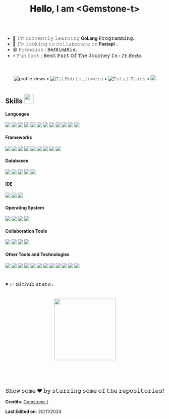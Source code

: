<h1 align="center">
  𝐇𝐞𝐥𝐥𝐨, I am &lt;Gemstone-t&gt;
</h1>

<br/>
<br/>


- 🌱 𝙸’𝚖 𝚌𝚞𝚛𝚛𝚎𝚗𝚝𝚕𝚢 𝚕𝚎𝚊𝚛𝚗𝚒𝚗𝚐 **GoLang 𝙿𝚛𝚘𝚐𝚛𝚊𝚖𝚖𝚒𝚗𝚐.**
- 👯 𝙸’𝚖 𝚕𝚘𝚘𝚔𝚒𝚗𝚐 𝚝𝚘 𝚌𝚘𝚕𝚕𝚊𝚋𝚘𝚛𝚊𝚝𝚎 𝚘𝚗 **Fastapi .**
- 😄 𝙿𝚛𝚘𝚗𝚘𝚞𝚗𝚜 : **𝙷𝚎/𝙷𝚒𝚖/𝙷𝚒𝚜.**
- ⚡ 𝙵𝚞𝚗 𝚏𝚊𝚌𝚝 : **𝙱𝚎𝚜𝚝 𝙿𝚊𝚛𝚝 𝙾𝚏 𝚃𝚑𝚎 𝙹𝚘𝚞𝚛𝚗𝚎𝚢 𝙸𝚜 : *𝙸𝚝 𝙴𝚗𝚍𝚜.***

<br/>
<br/>


<div align="center">
  <img alt = "profile views" src="https://komarev.com/ghpvc/?username=Gemstone-t&style=flat&color=blue"> •   
  <img alt="𝙶𝚒𝚝𝙷𝚞𝚋 𝚏𝚘𝚕𝚕𝚘𝚠𝚎𝚛𝚜" src="https://img.shields.io/github/followers/Gemstone-t?label=Followers&style=social"> •
  <img src="https://img.shields.io/github/stars/Gemstone-t?label=Stars" alt="𝚃𝚘𝚝𝚊𝚕 𝚂𝚝𝚊𝚛𝚜"> •
  <a href="https://github.com/sponsors/Gemstone-t"><img src="https://img.shields.io/static/v1?label=Sponsor&message=%E2%9D%A4&logo=GitHub&color=%23fe8e86"/></a>
</div>


#

<!-- ![𝚝𝚛𝚘𝚙𝚑𝚢](https://github-profile-trophy.vercel.app/?username=Gemstone-t&column=9&margin-w=15&margin-h=15&no-bg=true&no-frame=true&theme=juicyfresh) -->
<!-- 
<div align="center">
  <img align="center" src="https://github-readme-streak-stats.herokuapp.com/?user=Gemstone-t&theme=dark&hide_border=true"/>
</div> -->

#

## Skills <img src="https://media.giphy.com/media/iY8CRBdQXODJSCERIr/giphy.gif" width="30px">&nbsp; 

<h4> Languages </h4>
<span> 
  <img src="https://img.shields.io/badge/HTML5-E34F26?style=for-the-badge&logo=html5&logoColor=white">
  <img src="https://img.shields.io/badge/CSS3-1572B6?style=for-the-badge&logo=css3&logoColor=white">
  <img src="https://img.shields.io/badge/JavaScript-F7DF1E?style=for-the-badge&logo=javascript&logoColor=black">
  <img src="https://img.shields.io/badge/Java-ED8B00?style=for-the-badge&logo=java&logoColor=white">
  <img src="https://img.shields.io/badge/C%2B%2B-00599C?style=for-the-badge&logo=c%2B%2B&logoColor=white">
  <img src="https://img.shields.io/badge/C-00599C?style=for-the-badge&logo=c&logoColor=white">
  <img src="https://img.shields.io/badge/PHP-777BB4?style=for-the-badge&logo=php&logoColor=white">
  <img src="https://img.shields.io/badge/Python-3776AB?style=for-the-badge&logo=python&logoColor=fff">
  <img src="https://img.shields.io/badge/Go-%2300ADD8.svg?style=for-the-badge&logo=go&logoColor=white">
  <img src="https://img.shields.io/badge/Solidity-363636?style=for-the-badge&logo=solidity&logoColor=fff">
  <img src="https://img.shields.io/badge/Rust-%23000000.svg?style=for-the-badge&logo=rust&logoColor=white">
  <img src="https://img.shields.io/badge/Flutter-02569B?style=for-the-badge&logo=flutter&logoColor=fff">
</span>

<h4> Frameworks </h4>
<span>
  <img src="https://img.shields.io/badge/Express.js-000000?style=for-the-badge&logo=express&logoColor=white">
  <img src="https://img.shields.io/badge/Yarn-2C8EBB?style=for-the-badge&logo=yarn&logoColor=white">
  <img src="https://img.shields.io/badge/npm-CB3837?style=for-the-badge&logo=npm&logoColor=white">
  <img src="https://img.shields.io/badge/Node.js-339933?style=for-the-badge&logo=nodedotjs&logoColor=white">
  <img src="https://img.shields.io/badge/React-20232A?style=for-the-badge&logo=react&logoColor=61DAFB">
  <img src="https://img.shields.io/badge/Laravel-FF2D20?style=for-the-badge&logo=laravel&logoColor=white">
  <img src="https://img.shields.io/badge/Bootstrap-563D7C?style=for-the-badge&logo=bootstrap&logoColor=white">
  <img src="https://img.shields.io/badge/Angular-%23DD0031.svg?style=for-the-badge&logo=angular&logoColor=white">
  <img src="https://img.shields.io/badge/Django-%23092E20.svg?style=for-the-badge&logo=django&logoColor=white">
</span>

<h4> Databases </h4>
<span>
  <img src="https://img.shields.io/badge/MySQL-00000F?style=for-the-badge&logo=mysql&logoColor=white">
  <img src="https://img.shields.io/badge/SQLite-07405E?style=for-the-badge&logo=sqlite&logoColor=white">
  <img src="https://img.shields.io/badge/MongoDB-4EA94B?style=for-the-badge&logo=mongodb&logoColor=white">
  <img src="https://img.shields.io/badge/Firebase-039BE5?style=for-the-badge&logo=Firebase&logoColor=white">
  <img src="https://img.shields.io/badge/Postgres-%23316192.svg?style=for-the-badge&logo=postgresql&logoColor=white">
</span>

<h4> IDE </h4>
<span>
<img src="https://img.shields.io/badge/Android_Studio-3DDC84?style=for-the-badge&logo=android-studio&logoColor=white">
<img src="https://img.shields.io/badge/sublime_text-%23575757.svg?&style=for-the-badge&logo=sublime-text&logoColor=important">
<img src="https://img.shields.io/badge/Visual_Studio_Code-0078D4?style=for-the-badge&logo=visual%20studio%20code&logoColor=white">

<h4> Operating System </h4>
<span>
  <img src="https://img.shields.io/badge/Linux-FCC624?style=for-the-badge&logo=linux&logoColor=black">
  <img src="https://img.shields.io/badge/Ubuntu-E95420?style=for-the-badge&logo=ubuntu&logoColor=white">
  <img src="https://img.shields.io/badge/Windows-0078D6?style=for-the-badge&logo=windows&logoColor=white">
  <img src="https://img.shields.io/badge/Android-3DDC84?style=for-the-badge&logo=android&logoColor=white">
</span>

<h4> Collaboration Tools </h4>
<span>
  <img src="https://img.shields.io/badge/Jira-0052CC?style=for-the-badge&logo=jira&logoColor=fff">
  <img src="https://img.shields.io/badge/Miro-050038?style=for-the-badge&logo=miro&logoColor=fff">
  <img src="https://img.shields.io/badge/Slack-4A154B?style=for-the-badge&logo=slack&logoColor=fff">
  <img src="https://img.shields.io/badge/Zoom-2D8CFF?style=for-the-badge&logo=zoom&logoColor=white">
</span>

<h4> Other Tools and Technologies </h4>
<span>
  <img src="https://img.shields.io/badge/Git-F05032?style=for-the-badge&logo=git&logoColor=white">
  <img src="https://img.shields.io/badge/Postman-FF6C37?style=for-the-badge&logo=Postman&logoColor=white">
  <img src="https://img.shields.io/badge/Xampp-F37623?style=for-the-badge&logo=xampp&logoColor=white">
  <img src="https://img.shields.io/badge/Shell_Script-121011?style=for-the-badge&logo=gnu-bash&logoColor=white">
  <img src="https://img.shields.io/badge/Figma-F24E1E?style=for-the-badge&logo=figma&logoColor=white">
  <img src="https://img.shields.io/badge/Markdown-000000?style=for-the-badge&logo=markdown&logoColor=white">
  <img src="https://img.shields.io/badge/Sass-CC6699?style=for-the-badge&logo=sass&logoColor=white">
  <img src="https://img.shields.io/badge/json-5E5C5C?style=for-the-badge&logo=json&logoColor=white">
  <img src="https://img.shields.io/badge/jQuery-0769AD?style=for-the-badge&logo=jquery&logoColor=white">
  <img src="https://img.shields.io/badge/React_Router-CA4245?style=for-the-badge&logo=react-router&logoColor=white">
  <img src="https://img.shields.io/badge/styled--components-DB7093?style=for-the-badge&logo=styled-components&logoColor=white">
  <img src="https://img.shields.io/badge/Font_Awesome-339AF0?style=for-the-badge&logo=fontawesome&logoColor=white">
</span>
<br/>

#


<details open="">
<summary>
  <g-emoji class="g-emoji" alias="chart_with_upwards_trend" fallback-src="https://github.githubassets.com/images/icons/emoji/unicode/1f4c8.png">📈</g-emoji>
  <strong>𝙶𝚒𝚝𝚑𝚞𝚋 𝚂𝚝𝚊𝚝𝚜 : </strong>
</summary>
<br>

<p align="center">
  <!-- <a href="https://github.com/Gemstone-t">
    <img align="center" src="https://github-readme-stats.vercel.app/api?username=Gemstone-t&show_icons=true&hide_border=true&title_color=94b4a4&amp&icon_color=FFFFFF&amp&text_color=FFFFFF&amp&bg_color=000000&count_private=true&include_all_commits=true"/>
  </a> -->
  <a href="https://github.com/Gemstone-t">
    <img align="center" height="195px" src="https://github-readme-stats.vercel.app/api/top-langs/?username=Gemstone-t&text_color=FFFFFF&bg_color=000000&title_color=94b4a4&langs_count=15&layout=compact&hide_border=true" />
  </a>
</p>
</details>
<br>


<!-- ![𝚐𝚒𝚝𝚑𝚞𝚋 𝚐𝚛𝚊𝚙𝚑](https://github-readme-activity-graph.vercel.app/graph?username=Gemstone-t&theme=react-dark&hide_border=true&area=true) -->


<br/>



<!-- 
![Lines of code](https://img.shields.io/badge/From%20Hello%20World%20I%27ve%20Written-11.3%20million%20lines%20of%20code-blue)
 -->

#


<div align="center">

### 𝚂𝚑𝚘𝚠 𝚜𝚘𝚖𝚎 ❤️ 𝚋𝚢 𝚜𝚝𝚊𝚛𝚛𝚒𝚗𝚐 𝚜𝚘𝚖𝚎 𝚘𝚏 𝚝𝚑𝚎 𝚛𝚎𝚙𝚘𝚜𝚒𝚝𝚘𝚛𝚒𝚎𝚜!

</div>

**Credits**: [Gemstone-t](https://github.com/Gemstone-t)

**Last Edited on**: 20/11/2024
